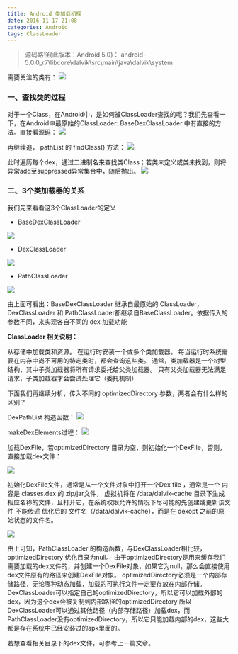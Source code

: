 ```yaml
---
title: Android 类加载初探
date: 2016-11-17 21:08
categories: Android
tags: ClassLoader
---
```

> 源码路径(此版本：Android 5.0)：
android-5.0.0_r7\libcore\dalvik\src\main\java\dalvik\system

需要关注的类有：
![](https://canyifenglin-1258849639.cos.ap-beijing.myqcloud.com/blog/files/AndroidClassloader1.png)
### 一、查找类的过程
对于一个Class，在Android中，是如何被ClassLoader查找的呢？我们先查看一下，在Android中最原始的ClassLoader: BaseDexClassLoader 中有直接的方法。直接看源码：
![](https://canyifenglin-1258849639.cos.ap-beijing.myqcloud.com/blog/files/AndroidClassLoader2.png)

再继续追， pathList 的 findClass() 方法：
![](https://canyifenglin-1258849639.cos.ap-beijing.myqcloud.com/blog/files/AndroidClassLoader3.png)

此时遍历每个dex，通过二进制名来查找类Class；若类未定义或类未找到，则将异常add至suppressed异常集合中，随后抛出。
![](https://canyifenglin-1258849639.cos.ap-beijing.myqcloud.com/blog/files/AndroidClassLoader4.png)

### 二、3个类加载器的关系

我们先来看看这3个ClassLoader的定义

* BaseDexClassLoader

![](https://canyifenglin-1258849639.cos.ap-beijing.myqcloud.com/blog/files/AndroidClassloader5.png)

* DexClassLoader

![](https://canyifenglin-1258849639.cos.ap-beijing.myqcloud.com/blog/files/AndroidClassloader6.png)

* PathClassLoader

![](https://canyifenglin-1258849639.cos.ap-beijing.myqcloud.com/blog/files/AndroidClassloader7.png)

由上面可看出：BaseDexClassLoader 继承自最原始的 ClassLoader，DexClassLoader 和 PathClassLoader都继承自BaseClassLoader。依据传入的参数不同，来实现各自不同的 dex 加载功能

**ClassLoader 相关说明：**

从存储中加载类和资源。 在运行时安装一个或多个类加载器。 每当运行时系统需要在内存中尚不可用的特定类时，都会查询这些类。 通常，类加载器是一个树型结构，其中子类加载器将所有请求委托给父类加载器。 只有父类加载器无法满足请求，子类加载器才会尝试处理它（委托机制）

下面我们再继续分析，传入不同的 optimizedDirectory 参数，两者会有什么样的区别？

DexPathList 构造函数：
![](https://canyifenglin-1258849639.cos.ap-beijing.myqcloud.com/blog/files/AndroidClassloader8.png)

makeDexElements过程：
![](https://canyifenglin-1258849639.cos.ap-beijing.myqcloud.com/blog/files/AndroidClassloader9.png)

加载DexFile，若optimizedDirectory 目录为空，则初始化一个DexFile，否则，直接加载dex文件：

![](https://canyifenglin-1258849639.cos.ap-beijing.myqcloud.com/blog/files/AndroidClassloader10.png)

初始化DexFile文件，通常是从一个文件对象中打开一个Dex file ，通常是一个 内容是 classes.dex 的 zip/jar文件，
虚拟机将在 /data/dalvik-cache 目录下生成相应名称的文件，且打开它，在系统权限允许的情况下尽可能的先创建或更新该文件 
不能传递 优化后的 文件名（/data/dalvik-cache），而是在 dexopt 之前的原始状态的文件名。

![](https://canyifenglin-1258849639.cos.ap-beijing.myqcloud.com/blog/files/AndroidClassloader11.png)

由上可知，PathClassLoader 的构造函数，与DexClassLoader相比较，optimizedDirectory 优化目录为null。
由于optimizedDirectory是用来缓存我们需要加载的dex文件的，并创建一个DexFile对象，如果它为null，那么会直接使用dex文件原有的路径来创建DexFile对象。
optimizedDirectory必须是一个内部存储路径，无论哪种动态加载，加载的可执行文件一定要存放在内部存储。DexClassLoader可以指定自己的optimizedDirectory，所以它可以加载外部的dex，因为这个dex会被复制到内部路径的optimizedDirectory
所以DexClassLoader可以通过其他路径（内部存储路径）加载dex，而PathClassLoader没有optimizedDirectory，所以它只能加载内部的dex，这些大都是存在系统中已经安装过的apk里面的。

若想查看相关目录下的dex文件，可参考上一篇文章。



